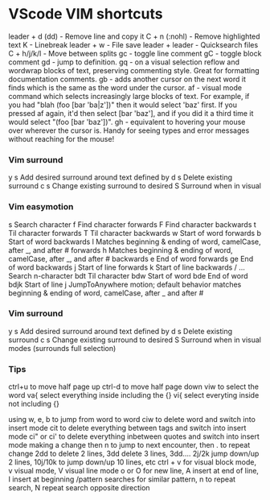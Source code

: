# VScode VIM shortcuts
leader + d (dd) - Remove line and copy it
C + n (:nohl) - Remove highlighted text
K - Linebreak
leader + w - File save
leader + leader - Quicksearch files
C + h/j/k/l - Move between splits
gc - toggle line comment
gC - toggle block comment
gd - jump to definition.
gq - on a visual selection reflow and wordwrap blocks of text, preserving commenting style. Great for formatting documentation comments.
gb - adds another cursor on the next word it finds which is the same as the word under the cursor.
af - visual mode command which selects increasingly large blocks of text. For example, if you had "blah (foo [bar 'ba|z'])" then it would select 'baz' first. If you pressed af again, it'd then select [bar 'baz'], and if you did it a third time it would select "(foo [bar 'baz'])".
gh - equivalent to hovering your mouse over wherever the cursor is. Handy for seeing types and error messages without reaching for the mouse!

### Vim surround
y s <motion> <desired>	Add desired surround around text defined by <motion>
d s <existing>	Delete existing surround
c s <existing> <desired>	Change existing surround to desired
S <desired>	Surround when in visual 

### Vim easymotion
<leader><leader> s <char>	Search character
<leader><leader> f <char>	Find character forwards
<leader><leader> F <char>	Find character backwards
<leader><leader> t <char>	Til character forwards
<leader><leader> T <char>	Til character backwards
<leader><leader> w	Start of word forwards
<leader><leader> b	Start of word backwards
<leader><leader> l	Matches beginning & ending of word, camelCase, after _, and after # forwards
<leader><leader> h	Matches beginning & ending of word, camelCase, after _, and after # backwards
<leader><leader> e	End of word forwards
<leader><leader> ge	End of word backwards
<leader><leader> j	Start of line forwards
<leader><leader> k	Start of line backwards
<leader><leader> / <char>... <CR>	Search n-character
<leader><leader><leader> bdt	Til character
<leader><leader><leader> bdw	Start of word
<leader><leader><leader> bde	End of word
<leader><leader><leader> bdjk	Start of line
<leader><leader><leader> j	JumpToAnywhere motion; default behavior matches beginning & ending of word, camelCase, after _ and after #

### Vim surround
y s <motion> <desired>	Add desired surround around text defined by <motion>
d s <existing>	Delete existing surround
c s <existing> <desired>	Change existing surround to desired
S <desired>	Surround when in visual modes (surrounds full selection)

### Tips
ctrl+u to move half page up
ctrl-d to move half page down
viw to select the word
va{ select everything inside including the {}
vi{ select everyting inside not including {}

using w, e, b to jump from word to word
ciw to delete word and switch into insert mode
cit to delete everything between tags and switch into insert mode
ci" or ci' to delete everything inbetween quotes and switch into insert mode
making a change then n to jump to next encounter, then . to repeat change
2dd to delete 2 lines, 3dd delete 3 lines, 3dd….
2j/2k jump down/up 2 lines, 10j/10k to jump down/up 10 lines, etc
ctrl + v for visual block mode, v visual mode, V visual line mode
o or O for new line, A insert at end of line, I insert at beginning
/pattern searches for similar pattern, n to repeat search, N repeat search opposite direction
